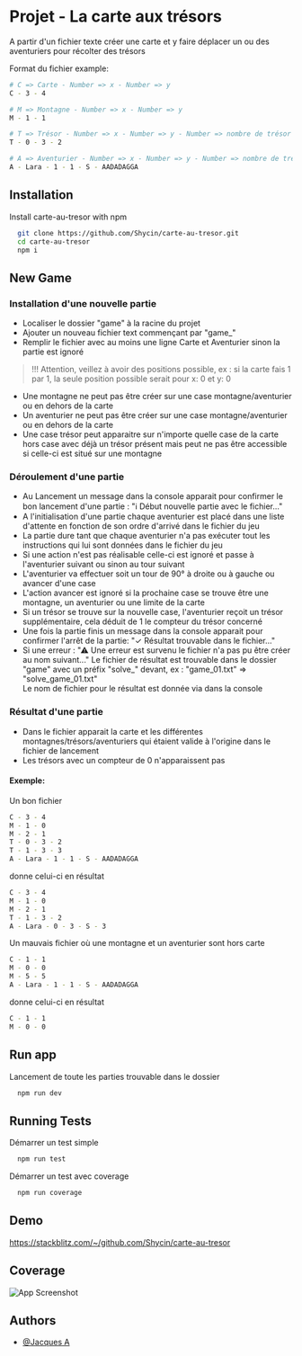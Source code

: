 # Projet - La carte aux trésors

A partir d'un fichier texte créer une carte et y faire déplacer un ou des aventuriers pour récolter des trésors

Format du fichier example:

```bash
# C => Carte - Number => x - Number => y
C - 3 - 4

# M => Montagne - Number => x - Number => y
M - 1 - 1

# T => Trésor - Number => x - Number => y - Number => nombre de trésor
T - 0 - 3 - 2

# A => Aventurier - Number => x - Number => y - Number => nombre de trésor - String => orientation (N/S/O/E) - String action (A/D/G)
A - Lara - 1 - 1 - S - AADADAGGA
```

## Installation

Install carte-au-tresor with npm

```bash
  git clone https://github.com/Shycin/carte-au-tresor.git
  cd carte-au-tresor
  npm i
```

## New Game

### Installation d'une nouvelle partie

-   Localiser le dossier "game" à la racine du projet
-   Ajouter un nouveau fichier text commençant par "game\_"
-   Remplir le fichier avec au moins une ligne Carte et Aventurier sinon la partie est ignoré

> !!! Attention, veillez à avoir des positions possible, ex : si la carte fais 1 par 1, la seule position possible serait pour x: 0 et y: 0

-   Une montagne ne peut pas être créer sur une case montagne/aventurier ou en dehors de la carte
-   Un aventurier ne peut pas être créer sur une case montagne/aventurier ou en dehors de la carte
-   Une case trésor peut apparaitre sur n'importe quelle case de la carte hors case avec déjà un trésor présent mais peut ne pas être accessible si celle-ci est situé sur une montagne

### Déroulement d'une partie

-   Au Lancement un message dans la console apparait pour confirmer le bon lancement d'une partie : "ℹ Début nouvelle partie avec le fichier..."
-   A l'initialisation d'une partie chaque aventurier est placé dans une liste d'attente en fonction de son ordre d'arrivé dans le fichier du jeu
-   La partie dure tant que chaque aventurier n'a pas exécuter tout les instructions qui lui sont données dans le fichier du jeu
-   Si une action n'est pas réalisable celle-ci est ignoré et passe à l'aventurier suivant ou sinon au tour suivant
-   L'aventurier va effectuer soit un tour de 90° à droite ou à gauche ou avancer d'une case
-   L'action avancer est ignoré si la prochaine case se trouve être une montagne, un aventurier ou une limite de la carte
-   Si un trésor se trouve sur la nouvelle case, l'aventurier reçoit un trésor supplémentaire, cela déduit de 1 le compteur du trésor concerné
-   Une fois la partie finis un message dans la console apparait pour confirmer l'arrêt de la partie: "✓ Résultat trouvable dans le fichier..."
-   Si une erreur : "⚠ Une erreur est survenu le fichier n'a pas pu être créer au nom suivant..."
    Le fichier de résultat est trouvable dans le dossier "game" avec un préfix "solve\_" devant, ex : "game_01.txt" => "solve_game_01.txt"  
    Le nom de fichier pour le résultat est donnée via dans la console

### Résultat d'une partie

-   Dans le fichier apparait la carte et les différentes montagnes/trésors/aventuriers qui étaient valide à l'origine dans le fichier de lancement
-   Les trésors avec un compteur de 0 n'apparaissent pas

#### Exemple:

Un bon fichier

```bash
C - 3 - 4
M - 1 - 0
M - 2 - 1
T - 0 - 3 - 2
T - 1 - 3 - 3
A - Lara - 1 - 1 - S - AADADAGGA
```

donne celui-ci en résultat

```bash
C - 3 - 4
M - 1 - 0
M - 2 - 1
T - 1 - 3 - 2
A - Lara - 0 - 3 - S - 3
```

Un mauvais fichier où une montagne et un aventurier sont hors carte

```bash
C - 1 - 1
M - 0 - 0
M - 5 - 5
A - Lara - 1 - 1 - S - AADADAGGA
```

donne celui-ci en résultat

```bash
C - 1 - 1
M - 0 - 0
```

## Run app

Lancement de toute les parties trouvable dans le dossier

```bash
  npm run dev
```

## Running Tests

Démarrer un test simple

```bash
  npm run test
```

Démarrer un test avec coverage

```bash
  npm run coverage
```

## Demo

https://stackblitz.com/~/github.com/Shycin/carte-au-tresor

## Coverage

![App Screenshot](https://i.imgur.com/17zVFzV.png)

## Authors

-   [@Jacques A](https://github.com/Shycin)
